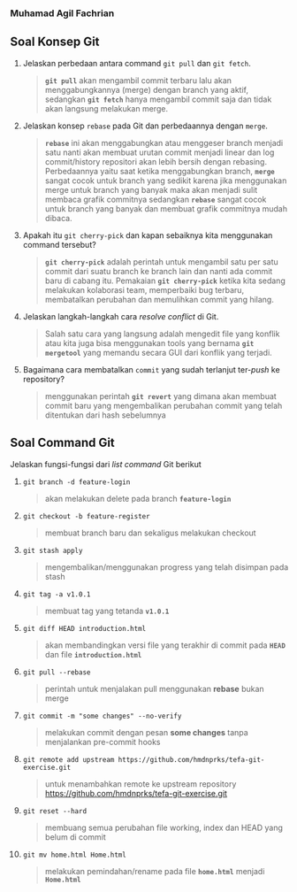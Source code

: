 ### Muhamad Agil Fachrian

## Soal Konsep Git

1.  Jelaskan perbedaan antara command `git pull` dan `git fetch`.

    > **`git pull`** akan mengambil commit terbaru lalu akan menggabungkannya (merge) dengan branch yang aktif, sedangkan **`git fetch`** hanya mengambil commit saja dan tidak akan langsung melakukan merge.

2.  Jelaskan konsep `rebase` pada Git dan perbedaannya dengan `merge`.

    > **`rebase`** ini akan menggabungkan atau menggeser branch menjadi satu nanti akan membuat urutan commit menjadi linear dan log commit/history repositori akan lebih bersih dengan rebasing. Perbedaannya yaitu saat ketika menggabungkan branch, **`merge`** sangat cocok untuk branch yang sedikit karena jika menggunakan merge untuk branch yang banyak maka akan menjadi sulit membaca grafik commitnya sedangkan **`rebase`** sangat cocok untuk branch yang banyak dan membuat grafik commitnya mudah dibaca.

3.  Apakah itu `git cherry-pick` dan kapan sebaiknya kita menggunakan command tersebut?

    > **`git cherry-pick`** adalah perintah untuk mengambil satu per satu commit dari suatu branch ke branch lain dan nanti ada commit baru di cabang itu. Pemakaian **`git cherry-pick`** ketika kita sedang melakukan kolaborasi team, memperbaiki bug terbaru, membatalkan perubahan dan memulihkan commit yang hilang.

4.  Jelaskan langkah-langkah cara _resolve conflict_ di Git.

    > Salah satu cara yang langsung adalah mengedit file yang konflik atau kita juga bisa menggunakan tools yang bernama **`git mergetool`** yang memandu secara GUI dari konflik yang terjadi.

5.  Bagaimana cara membatalkan `commit` yang sudah terlanjut ter-_push_ ke repository?

    > menggunakan perintah **`git revert`** yang dimana akan membuat commit baru yang mengembalikan perubahan commit yang telah ditentukan dari hash sebelumnya

## Soal Command Git

Jelaskan fungsi-fungsi dari _list command_ Git berikut

1.  `git branch -d feature-login`

    > akan melakukan delete pada branch **`feature-login`**

2.  `git checkout -b feature-register`

    > membuat branch baru dan sekaligus melakukan checkout

3.  `git stash apply`

    > mengembalikan/menggunakan progress yang telah disimpan pada stash

4.  `git tag -a v1.0.1`

    > membuat tag yang tetanda **`v1.0.1`**

5.  `git diff HEAD introduction.html`

    > akan membandingkan versi file yang terakhir di commit pada **`HEAD`** dan file **`introduction.html`**

6.  `git pull --rebase`

    > perintah untuk menjalakan pull menggunakan **rebase** bukan merge

7.  `git commit -m "some changes" --no-verify`

    > melakukan commit dengan pesan **some changes** tanpa menjalankan pre-commit hooks

8.  `git remote add upstream https://github.com/hmdnprks/tefa-git-exercise.git`

    > untuk menambahkan remote ke upstream repository https://github.com/hmdnprks/tefa-git-exercise.git

9.  `git reset --hard`

    > membuang semua perubahan file working, index dan HEAD yang belum di commit

10. `git mv home.html Home.html`

    > melakukan pemindahan/rename pada file **`home.html`** menjadi **`Home.html`**
